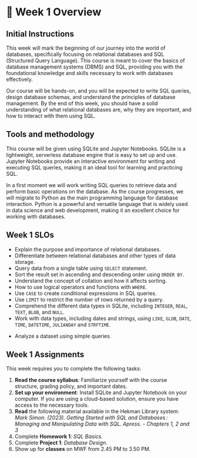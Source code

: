 # 🔎 Week 1 Overview

## Initial Instructions

This week will mark the beginning of our journey into the world of databases, specifically focusing on relational databases and SQL (Structured Query Language). This course is meant to cover the basics of database management systems (DBMS) and SQL, providing you with the foundational knowledge and skills necessary to work with databases effectively.

Our course will be hands-on, and you will be expected to write SQL queries, design database schemas, and understand the principles of database management. By the end of this week, you should have a solid understanding of what relational databases are, why they are important, and how to interact with them using SQL.

## Tools and methodology

This course will be given using SQLite and Jupyter Notebooks. SQLite is a lightweight, serverless database engine that is easy to set up and use. Jupyter Notebooks provide an interactive environment for writing and executing SQL queries, making it an ideal tool for learning and practicing SQL.

In a first moment we will work writing SQL queries to retrieve data and perform basic operations on the database. As the course progresses, we will migrate to Python as the main programming language for database interaction. Python is a powerful and versatile language that is widely used in data science and web development, making it an excellent choice for working with databases.

## Week 1 SLOs

- Explain the purpose and importance of relational databases.
- Differentiate between relational databases and other types of data storage.
- Query data from a single table using `SELECT` statement.
- Sort the result set in ascending and descending order using `ORDER BY`.
- Understand the concept of collation and how it affects sorting.
- How to use logical operators and functions with `WHERE`.
- Use `CASE` to create conditional expressions in SQL queries.
- Use `LIMIT` to restrict the number of rows returned by a query.
- Comprehend the different data types in SQLite, including `INTEGER`, `REAL`, `TEXT`, `BLOB`, and `NULL`.
- Work with data types, including dates and strings, using `LIKE`, `GLOB`, `DATE`, `TIME`, `DATETIME`, `JULIANDAY` and `STRFTIME`.
<!-- - Filter data according to various conditions using DISTINCT, WHERE, AND, OR, LIMIT/OFFSET, BETWEEN, IN, LIKE and ILIKE, GLOB and IS NULL. -->
- Analyze a dataset using simple queries.



## Week 1 Assignments

This week requires you to complete the following tasks:

1. **Read the course syllabus**: Familiarize yourself with the course structure, grading policy, and important dates.
2. **Set up your environment**: Install SQLite and Jupyter Notebook on your computer. If you are using a cloud-based solution, ensure you have access to the necessary tools.
3. **Read** the following material available in the Hekman Library system: *Mark Simon. (2023). Getting Started with SQL and Databases : Managing and Manipulating Data with SQL. Apress. - Chapters 1, 2 and 3*
4. Complete **Homework 1**: *SQL Basics*.
5. Complete **Project 1**: *Database Design*.
6. Show up for **classes** on MWF from 2.45 PM to 3.50 PM.

